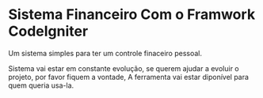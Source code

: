 # Sistema Financeiro Com o Framwork CodeIgniter

Um sistema simples para ter um controle finaceiro pessoal.

Sistema vai estar em constante evolução, se querem ajudar a evoluir o projeto, por favor fiquem a vontade, 
A ferramenta vai estar diponível para quem queria usa-la.
